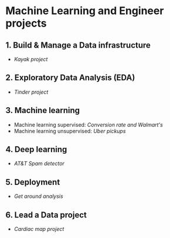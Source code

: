 # Machine Learning and Engineer projects

## 1. Build & Manage a Data infrastructure
-  _Kayak project_

## 2. Exploratory Data Analysis (EDA)
- _Tinder project_

## 3. Machine learning 
- Machine learning supervised:  _Conversion rate and Walmart's_
- Machine learning unsupervised: _Uber pickups_

## 4. Deep learning
- _AT&T Spam detector_

## 5. Deployment
- _Get around analysis_

## 6. Lead a Data project
- _Cardiac map project_





